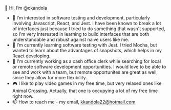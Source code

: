 👋 Hi, I’m @ckandola
- 👀 I’m interested in software testing and development, particularly involving Javascript, React, and Jest. 
I have been known to break a lot of interfaces just because I tried to do something that wasn't supported, 
so I'm very interested in learning to build interfaces that are both understandable and robust against naive users like me.
- 🌱 I’m currently learning software testing with Jest. I tried Mocha, but wanted to learn about the advantages of snapshots,
which helps in my React developing.
- 💼 I'm currently working as a cash office clerk while searching for local or remote software development opportunities. 
I would love to be able to see and work with a team, but remote opportunites are great as well, since they allow for more
flexibility.
- 🎮 I like to play video games in my free time, but very relaxed ones like Animal Crossing. Actually, that one is occupying a 
lot of my free time right now.
- 📫 How to reach me - my email, kkandola22@hotmail.com

<!---
ckandola/ckandola is a ✨ special ✨ repository because its `README.md` (this file) appears on your GitHub profile.
You can click the Preview link to take a look at your changes.
--->
